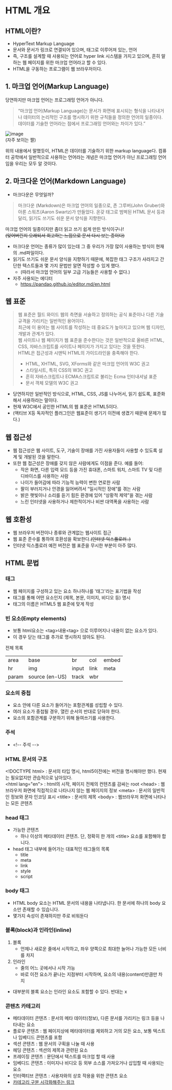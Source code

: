 # HTML 개요

## HTML이란?
-  HyperText Markup Language
-  문서와 문서가 링크로 연결되어 있으며, 태그로 이루어져 있는, 언어
-  즉, 구조를 설계할 때 사용되는 언어로 hyper link 시스템을 가지고 있으며, 흔히 말하는 웹 페이지를 위한 마크업 언어라고 할 수 있다.
-  HTML을 구동하는 프로그램이 웹 브라우저이다.
  
## 1. 마크업 언어(Markup Language)
  
당연하지만 마크업 언어는 프로그래밍 언어가 아니다.
> “마크업 언어(Markup Language)는 문서가 화면에 표시되는 형식을 나타내거나 데이터의 논리적인 구조를 명시하기 위한 규칙들을 정의한 언어의 일종이다.  
> 데이터를 기술한 언어라는 점에서 프로그래밍 언어와는 차이가 있다.”  

![image](/private/HTML/400px-HTML은_프로그래밍_언어가_아닙니다.jpg)  
(자주 보이는 짤)

위의 내용에서 말했듯이, HTML은 데이터를 기술하기 위한 markup language다. 컴퓨터 공학에서 일반적으로 사용하는 언어라는 개념은 마크업 언어가 아닌 프로그래밍 언어임을 우리는 모두 알 것이다.


## 2. 마크다운 언어(Markdown Language)

- 마크다운은 무엇일까?
> 마크다운 (Markdown)은 마크업 언어의 일종으로, 존 그루버(John Gruber)와 아론 스워츠(Aaron Swartz)가 만들었다. 온갖 태그로 범벅된 HTML 문서 등과 달리, 읽기도 쓰기도 쉬운 문서 양식을 지향한다.   
  
마크업 언어의 일종이지만 좀더 읽고 쓰기 쉽게 만든 방식이구나!  
~~(잊어버린지 오래되서 회고하는 느낌으로 문서 다시 보는 중이다)~~  
- 마크다운 언어는 종류가 많이 있는데 그 중 우리가 가장 많이 사용하는 방식이 현재의 .md파일이다.  
- 읽기도 쓰기도 쉬운 문서 양식을 지향하기 때문에, 복잡한 태그 구조가 사라지고 간단한 텍스트들과 몇 가지 문법만 알면 작성할 수 있게 했다.
  - (따라서 마크업 언어의 일부 고급 기능들은 사용할 수 없다.)
- 자주 사용되는 에디터
  - https://pandao.github.io/editor.md/en.html

## 웹 표준

> 웹 표준은 월드 와이드 웹의 측면을 서술하고 정의하는 공식 표준이나 다른 기술 규격을 가리키는 일반적인 용어이다.  
> 최근에 이 용어는 웹 사이트를 작성하는 데 중요도가 높아지고 있으며 웹 디자인, 개발과 관계가 있다.  
> 웹 사이트나 웹 페이지가 웹 표준을 준수한다는 것은 일반적으로 올바른 HTML, CSS, 자바스크립트를 사이트나 페이지가 가지고 있다는 것을 뜻한다.   
> HTML은 접근성과 시맨틱 HTML의 가이드라인을 충족해야 한다.  
> - HTML, XHTML, SVG, XForms와 같은 마크업 언어의 W3C 권고
> - 스타일시트, 특히 CSS의 W3C 권고
> - 흔히 자바스크립트나 ECMA스크립트로 불리는 Ecma 인터내셔널 표준
> - 문서 객체 모델의 W3C 권고


- 당연하지만 일반적인 방식으로, HTML, CSS, JS를 나누어서, 읽기 쉽도록, 표준화해서 사용하라는 말이다.
- 현재 W3C에서 공인한 HTML의 웹 표준은 HTML5이다.
- (액티브 X등 독자적인 플러그인은 웹표준이 생기기 이전에 생겼기 때문에 문제가 많다.)

## 웹 접근성
- 웹 접근성은 웹 사이트, 도구, 기술이 장애를 가진 사용자들이 사용할 수 있도록 설계 및 개발된 것을 말한다.
- 또한 웹 접근성은 장애를 갖지 않은 사람에게도 이점을 준다. 예를 들어:
  - 작은 화면, 다른 입력 모드 등을 가진 휴대폰, 스마트 워치, 스마트 TV 및 다른 디바이스를 사용하는 사람
  - 나이가 들어감에 따라 기능적 능력이 변한 연로한 사람
  - 팔이 부러지거나 안경을 잃어버려서 “일시적인 장애”를 겪는 사람
  - 밝은 햇빛이나 소리를 듣기 힘든 환경에 있어 “상황적 제약”을 겪는 사람
  - 느린 인터넷을 사용하거나 제한적이거나 비싼 대역폭을 사용하는 사람

## 웹 호환성
- 웹 브라우저 버전이나 종류와 관계없는 웹사이트 접근
- 웹 표준 준수를 통하여 호환성을 확보한다.~~(인터넷 익스플로러..)~~
- 인터넷 익스플로러 예전 버전은 웹 표준을 무시한 부분이 아주 많다.

## HTML 문법

### 태그
- 웹 페이지를 구성하고 있는 요소 하나하나를 '태그'라는 표기법을 작성
- 태그를 통해 어떤 요소인지 (제목, 본문, 이미지, 비디오 등) 명시
- 태그의 이름은 HTML5 웹 표준에 맞게 작성

### 빈 요소(Empty elements)
- 보통 html요소는 &#60;tag>내용&#60;tag> 으로 이루어지나 내용이 없는 요소가 있다.
- 이 경우 닫는 태그를 추가로 명시하지 않아도 된다.

전체 목록

|       |                |       |      |       |
| ----- | -------------- | ----- | ---- | ----- |
| area  | base           | br    | col  | embed |
| hr    | img            | input | link | meta  |
| param | source (en-US) | track | wbr  |       |

### 요소의 중첩
- 요소 안에 다른 요소가 들어가는 포함관계를 성립할 수 있다.
- 여러 요소가 중첩될 경우, 열린 순서의 반대로 닫혀야 한다.
- 요소의 포함관계를 구분하기 위해 들여쓰기를 사용한다.

### 주석
- &#60;!-- 주석 -->

### HTML 문서의 구조
&#60;!DOCTYPE html> : 문서의 타입 명시, html5이전에는 버전을 명시해야만 했다. 현재는 필요없지만 관습적으로 남아있다.  
&#60;html lang="en"> : html의 시작, 페이지 전체의 컨텐츠를 감싸는 root
&#60;head> : 웹브라우저 화면에 직접적으로 나타나지 않는 웹 페이지의 정보
&#60;meta> : 문서의 일반적인 정보와 문자 인코딩 표시
&#60;title> : 문서의 제목
&#60;body> : 웹브라우저 화면에 나타나는 모든 콘텐츠

### head 태그
- 가능한 콘텐츠	
  - 하나 이상의 메타데이터 콘텐츠. 단, 정확히 한 개의 &#60;title> 요소를 포함해야 합니다.
- head 태그 내부에 들어가는 대표적인 태그들의 목록
  - title
  - meta
  - link
  - style
  - script

### body 태그
- HTML body 요소는 HTML 문서의 내용을 나타냅니다. 한 문서에 하나의 body 요소만 존재할 수 있습니다.
- 몇가지 속성이 존재하지만 주로 비워둔다

### 블록(block)과 인라인(inline)

1. 블록
   - 언제나 새로운 줄에서 시작하고, 좌우 양쪽으로 최대한 늘어나 가능한 모든 너비를 차지
2. 인라인
   - 줄의 어느 곳에서나 시작 가능
   - 바로 이전 요소가 끝나는 지점부터 시작하며, 요소의 내용(content)만큼만 차지

- 대부분의 블록 요소는 인라인 요소도 포함할 수 있다. 반대는 x

### 콘텐츠 카테고리


- 메타데이터 콘텐츠 : 문서의 메타 데이터(정보), 다른 문서를 가리키는 링크 등을 나타내는 요소
- 플로우 콘텐츠 : 웹 페이지상에 메타데이터를 제외하고 거의 모든 요소, 보통 텍스트나 임베디드 콘텐츠를 포함
- 섹션 콘텐츠 : 웹 문서의 구획을 나눌 때 사용
- 헤딩 콘텐츠 : 섹션의 제목과 관련된 요소
- 프레이징 콘텐츠 : 문단에서 텍스트를 마크업 할 때 사용
- 임베디드 콘텐츠 : 이미지나 비디오 등 외부 소스를 가져오거나 삽입할 때 사용되는 요소
- 인터랙티브 콘텐츠 : 사용자와의 상호 작용을 위한 콘텐츠 요소
- [카테고리 구분 시각화해주는 링크](https://www.w3.org/TR/2011/WD-html5-20110525/content-models.html)  